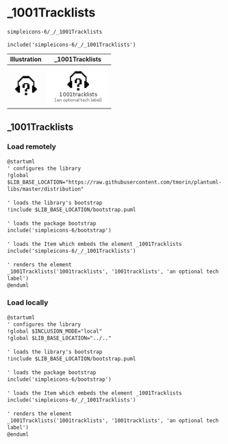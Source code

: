 # _1001Tracklists


```text
simpleicons-6/_/_1001Tracklists
```

```text
include('simpleicons-6/_/_1001Tracklists')
```



| Illustration | _1001Tracklists |
| :---: | :---: |
| ![illustration for Illustration](../../simpleicons-6/_/_1001Tracklists.png) | ![illustration for _1001Tracklists](../../simpleicons-6/_/_1001Tracklists.Local.png) |




## _1001Tracklists

### Load remotely
```plantuml
@startuml
' configures the library
!global $LIB_BASE_LOCATION="https://raw.githubusercontent.com/tmorin/plantuml-libs/master/distribution"

' loads the library's bootstrap
!include $LIB_BASE_LOCATION/bootstrap.puml

' loads the package bootstrap
include('simpleicons-6/bootstrap')

' loads the Item which embeds the element _1001Tracklists
include('simpleicons-6/_/_1001Tracklists')

' renders the element
_1001Tracklists('1001tracklists', '1001tracklists', 'an optional tech label')
@enduml
```

### Load locally
```plantuml
@startuml
' configures the library
!global $INCLUSION_MODE="local"
!global $LIB_BASE_LOCATION="../.."

' loads the library's bootstrap
!include $LIB_BASE_LOCATION/bootstrap.puml

' loads the package bootstrap
include('simpleicons-6/bootstrap')

' loads the Item which embeds the element _1001Tracklists
include('simpleicons-6/_/_1001Tracklists')

' renders the element
_1001Tracklists('1001tracklists', '1001tracklists', 'an optional tech label')
@enduml
```

